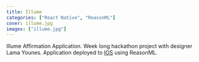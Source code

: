 ```yaml
---
title: Illume
categories: ["React Native", "ReasonML"]
cover: illume.jpg
images: ["illume.jpg"]
---
```


Illume Affirmation Application.  Week long hackathon project with designer Lama Younes.  Application deployed to [IOS](https://itunes.apple.com/us/app/illume/id1363415324?mt=8&ign-mpt=uo%3D4) using ReasonML.
